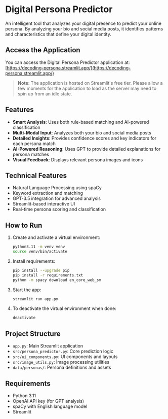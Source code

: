 # Digital Persona Predictor

An intelligent tool that analyzes your digital presence to predict your online persona. By analyzing your bio and social media posts, it identifies patterns and characteristics that define your digital identity.

## Access the Application

You can access the Digital Persona Predictor application at: [https://decoding-persona.streamlit.app/](https://decoding-persona.streamlit.app/)

> **Note**: The application is hosted on Streamlit's free tier. Please allow a few moments for the application to load as the server may need to spin up from an idle state.

## Features
- **Smart Analysis**: Uses both rule-based matching and AI-powered classification
- **Multi-Modal Input**: Analyzes both your bio and social media posts
- **Detailed Insights**: Provides confidence scores and key indicators for each persona match
- **AI-Powered Reasoning**: Uses GPT to provide detailed explanations for persona matches
- **Visual Feedback**: Displays relevant persona images and icons

## Technical Features
- Natural Language Processing using spaCy
- Keyword extraction and matching
- GPT-3.5 integration for advanced analysis
- Streamlit-based interactive UI
- Real-time persona scoring and classification

## How to Run
1. Create and activate a virtual environment:
   ```bash
   python3.11 -m venv venv
   source venv/bin/activate
   ```

2. Install requirements:
   ```bash
   pip install --upgrade pip
   pip install -r requirements.txt
   python -m spacy download en_core_web_sm
   ```

3. Start the app:
   ```bash
   streamlit run app.py
   ```

4. To deactivate the virtual environment when done:
   ```bash
   deactivate
   ```

## Project Structure
- `app.py`: Main Streamlit application
- `src/persona_predictor.py`: Core prediction logic
- `src/ui_components.py`: UI components and layouts
- `src/image_utils.py`: Image processing utilities
- `data/personas/`: Persona definitions and assets

## Requirements
- Python 3.11
- OpenAI API key (for GPT analysis)
- spaCy with English language model
- Streamlit
